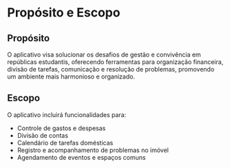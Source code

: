 # Propósito e Escopo

## Propósito

O aplicativo visa solucionar os desafios de gestão e convivência em repúblicas estudantis, oferecendo ferramentas para organização financeira, divisão de tarefas, comunicação e resolução de problemas, promovendo um ambiente mais harmonioso e organizado.

## Escopo

O aplicativo incluirá funcionalidades para:

- Controle de gastos e despesas
- Divisão de contas
- Calendário de tarefas domésticas
- Registro e acompanhamento de problemas no imóvel
- Agendamento de eventos e espaços comuns
